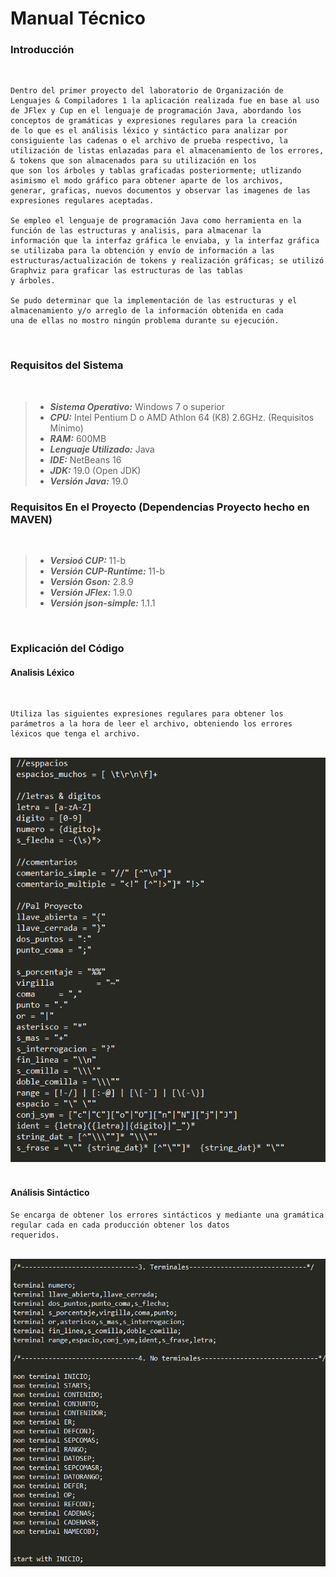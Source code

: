 # Manual Técnico
### Introducción
&nbsp;
```
Dentro del primer proyecto del laboratorio de Organización de Lenguajes & Compiladores 1 la aplicación realizada fue en base al uso
de JFlex y Cup en el lenguaje de programación Java, abordando los conceptos de gramáticas y expresiones regulares para la creación
de lo que es el análisis léxico y sintáctico para analizar por consiguiente las cadenas o el archivo de prueba respectivo, la
utilización de listas enlazadas para el almacenamiento de los errores, & tokens que son almacenados para su utilización en los
que son los árboles y tablas graficadas posteriormente; utlizando asimismo el modo gráfico para obtener aparte de los archivos,
generar, graficas, nuevos documentos y observar las imagenes de las expresiones regulares aceptadas.

Se empleo el lenguaje de programación Java como herramienta en la función de las estructuras y analisis, para almacenar la
información que la interfaz gráfica le enviaba, y la interfaz gráfica se utilizaba para la obtención y envío de información a las
estructuras/actualización de tokens y realización gráficas; se utilizó Graphviz para graficar las estructuras de las tablas
y árboles.

Se pudo determinar que la implementación de las estructuras y el almacenamiento y/o arreglo de la información obtenida en cada
una de ellas no mostro ningún problema durante su ejecución.
```

&nbsp;
### Requisitos del Sistema
&nbsp;

>- **_Sistema Operativo:_** Windows 7 o superior
>- **_CPU:_** Intel Pentium D o AMD Athlon 64 (K8) 2.6GHz. (Requisitos Mínimo)
>- **_RAM:_** 600MB
>- **_Lenguaje Utilizado:_** Java
>- **_IDE:_** NetBeans 16
>- **_JDK:_** 19.0 (Open JDK)
>- **_Versión Java:_** 19.0
&nbsp;
### Requisitos En el Proyecto (Dependencias Proyecto hecho en MAVEN)
&nbsp;

>- **_Versioó CUP:_** 11-b
>- **_Versión CUP-Runtime:_** 11-b
>- **_Versión Gson:_** 2.8.9
>- **_Versión JFlex:_** 1.9.0
>- **_Versión json-simple:_** 1.1.1

&nbsp;
### Explicación del Código
#### Analisis Léxico
&nbsp;
```
Utiliza las siguientes expresiones regulares para obtener los parámetros a la hora de leer el archivo, obteniendo los errores
léxicos que tenga el archivo.
```
&nbsp;
![](../Assets/lexico.png)
&nbsp;
#### Análisis Sintáctico
```
Se encarga de obtener los errores sintácticos y mediante una gramática regular cada en cada producción obtener los datos
requeridos.
```
&nbsp;
![](../Assets/sintactico.png)
&nbsp;

